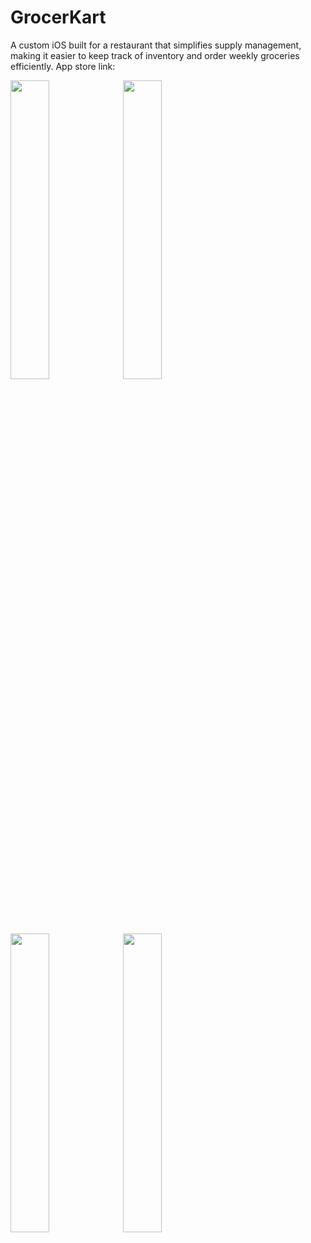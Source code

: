 # GrocerKart 
A custom iOS built for a restaurant that simplifies supply management, making it easier to keep track of inventory and order weekly groceries efficiently. App store link:


<div>
  <img src="https://github.com/user-attachments/assets/0ed940b5-d626-4830-9b7a-f22e06e78fd4" width="35%" >
  <img src="https://github.com/user-attachments/assets/e6ba3662-561d-4997-b3cc-aced62587600" width="35%">
</div>
<div>
  <img src="https://github.com/user-attachments/assets/9534aa9a-1949-4166-a34b-75dbaf1f8a98" width="35%">
  <img src="https://github.com/user-attachments/assets/9d629e03-1a9f-4234-b68b-d652628e01d4" width="35%">
</div>
